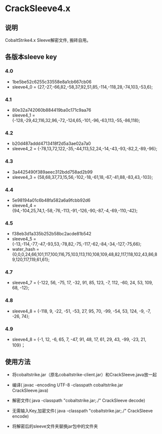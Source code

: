 # CrackSleeve4.x
## 说明

CobaltStrike4.x Sleeve解密文件, 搬砖自用。

## 各版本sleeve key

### 4.0

-   1be5be52c6255c33558e8a1cb667cb06
-   sleeve4_0 = {27,-27,-66,82,-58,37,92,51,85,-114,-118,28,-74,103,-53,6};

### 4.1

-   80e32a742060b884419ba0c171c9aa76
-   sleeve4_1 = {-128,-29,42,116,32,96,-72,-124,65,-101,-96,-63,113,-55,-86,118};

### 4.2

-   b20d487addd4713418f2d5a3ae02a7a0
-   sleeve4_2 = {-78,13,72,122,-35,-44,113,52,24,-14,-43,-93,-82,2,-89,-96};

### 4.3

-   3a4425490f389aeec312bdd758ad2b99
-   sleeve4_3 = {58,68,37,73,15,56,-102,-18,-61,18,-67,-41,88,-83,43,-103};

### 4.4

-   5e98194a01c6b48fa582a6a9fcbb92d6
-   sleeve4_4 = {94,-104,25,74,1,-58,-76,-113,-91,-126,-90,-87,-4,-69,-110,-42};

### 4.5

-   f38eb3d1a335b252b58bc2acde81b542
-   sleeve4_5 = {-13,-114,-77,-47,-93,53,-78,82,-75,-117,-62,-84,-34,-127,-75,66};
-   water_hash = {0,0,0,24,66,101,117,100,116,75,103,113,110,108,109,48,82,117,118,102,43,86,89,120,117,119,61,61};

### 4.7

-   sleeve4_7 = {-122, 56, -75, 17, -32, 91, 85, 123, -7, 112, -60, 24, 53, 109, 68, -12};

### 4.8

-   sleeve4_8 = {-118, 9, -22, -51, -53, 27, 95, 70, -99, -54, 53, 124, -9, -7, -26, 74};

### 4.9

-   sleeve4_8 = {-1, 12, -6, 65, 7, -47, 91, 48, 17, 61, 29, 43, -99, -23, 21, 109}；

## 使用方法

-   将cobaltstrike.jar（原名cobaltstrike-client.jar）和CrackSleeve.java放一起

-   编译( javac -encoding UTF-8 -classpath cobaltstrike.jar CrackSleeve.java)

-   解密文件( java -classpath "cobaltstrike.jar;./" CrackSleeve decode)

-   无需输入Key,加密文件( java -classpath "cobaltstrike.jar;./" CrackSleeve encode)

-   将解密后的sleeve文件夹替换jar包中的文件夹